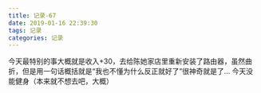 ```yaml
---
title: 记录-67
date: 2019-01-16 22:39:30
tags: 记录
categories: 记录
---
```

今天最特别的事大概就是收入+30，去给陈她家店里重新安装了路由器，虽然曲折，但是用一句话概括就是“我也不懂为什么反正就好了”很神奇就是了...
今天没能健身（本来就不想去吧，大概）

